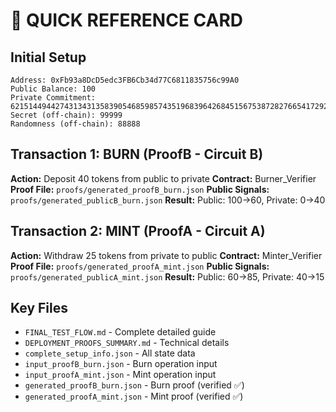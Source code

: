 # 🎯 QUICK REFERENCE CARD

## Initial Setup
```
Address: 0xFb93a8DcD5edc3FB6Cb34d77C6811835756c99A0
Public Balance: 100
Private Commitment: 6215144944274313431358390546859857435196839642684515675387282766541729288730
Secret (off-chain): 99999
Randomness (off-chain): 88888
```

## Transaction 1: BURN (ProofB - Circuit B)
**Action:** Deposit 40 tokens from public to private
**Contract:** Burner_Verifier
**Proof File:** `proofs/generated_proofB_burn.json`
**Public Signals:** `proofs/generated_publicB_burn.json`
**Result:** Public: 100→60, Private: 0→40

## Transaction 2: MINT (ProofA - Circuit A)
**Action:** Withdraw 25 tokens from private to public
**Contract:** Minter_Verifier  
**Proof File:** `proofs/generated_proofA_mint.json`
**Public Signals:** `proofs/generated_publicA_mint.json`
**Result:** Public: 60→85, Private: 40→15

## Key Files
- `FINAL_TEST_FLOW.md` - Complete detailed guide
- `DEPLOYMENT_PROOFS_SUMMARY.md` - Technical details
- `complete_setup_info.json` - All state data
- `input_proofB_burn.json` - Burn operation input
- `input_proofA_mint.json` - Mint operation input
- `generated_proofB_burn.json` - Burn proof (verified ✅)
- `generated_proofA_mint.json` - Mint proof (verified ✅)
